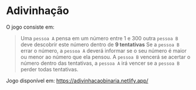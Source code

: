 # Adivinhação

O jogo consiste em:
> Uma `pessoa A` pensa em um número entre 1 e 300
> outra `pessoa B` deve descobrir este número dentro de **9 tentativas**
> Se a `pessoa B` errar o número, a `pessoa A` deverá informar se o seu número é maior ou menor ao número que ela pensou.
> A `pessoa B` vencerá se acertar o número dentro das tentativas, a `pessoa A` irá vencer se a `pessoa B` perder todas tentativas.

Jogo disponível em: https://adivinhacaobinaria.netlify.app/
